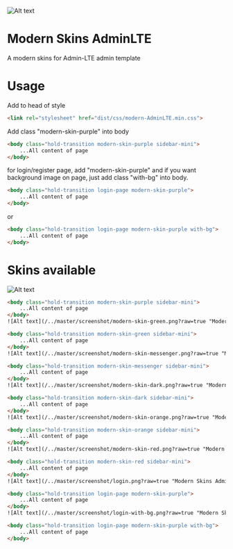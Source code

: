 ![Alt text](/../master/screenshot/modern-skin-purple.png?raw=true "Modern Skins AdminLTE")

# Modern Skins AdminLTE
A modern skins for Admin-LTE admin template

# Usage
Add to head of style 
```html
<link rel="stylesheet" href="dist/css/modern-AdminLTE.min.css">
```

Add class "modern-skin-purple" into body

```html
<body class="hold-transition modern-skin-purple sidebar-mini">
	...All content of page
</body>
```

for login/register page, add "modern-skin-purple" and if you want background image on page, just add class "with-bg" into body.


```html
<body class="hold-transition login-page modern-skin-purple">
	...All content of page
</body>
```
or
```html
<body class="hold-transition login-page modern-skin-purple with-bg">
	...All content of page
</body>
```

# Skins available
![Alt text](/../master/screenshot/modern-skin-purple.png?raw=true "Modern Skins AdminLTE")

```html
<body class="hold-transition modern-skin-purple sidebar-mini">
	...All content of page
</body>
![Alt text](/../master/screenshot/modern-skin-green.png?raw=true "Modern Skins AdminLTE")

<body class="hold-transition modern-skin-green sidebar-mini">
	...All content of page
</body>
![Alt text](/../master/screenshot/modern-skin-messenger.png?raw=true "Modern Skins AdminLTE")

<body class="hold-transition modern-skin-messenger sidebar-mini">
	...All content of page
</body>
![Alt text](/../master/screenshot/modern-skin-dark.png?raw=true "Modern Skins AdminLTE")

<body class="hold-transition modern-skin-dark sidebar-mini">
	...All content of page
</body>
![Alt text](/../master/screenshot/modern-skin-orange.png?raw=true "Modern Skins AdminLTE")

<body class="hold-transition modern-skin-orange sidebar-mini">
	...All content of page
</body>
![Alt text](/../master/screenshot/modern-skin-red.png?raw=true "Modern Skins AdminLTE")

<body class="hold-transition modern-skin-red sidebar-mini">
	...All content of page
</body>
![Alt text](/../master/screenshot/login.png?raw=true "Modern Skins AdminLTE")

<body class="hold-transition login-page modern-skin-purple">
	...All content of page
</body>
![Alt text](/../master/screenshot/login-with-bg.png?raw=true "Modern Skins AdminLTE")

<body class="hold-transition login-page modern-skin-purple with-bg">
	...All content of page
</body>
```
